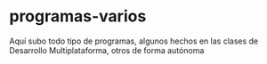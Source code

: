# programas-varios
Aquí subo todo tipo de programas, algunos hechos en las clases de Desarrollo Multiplataforma, otros de forma autónoma
